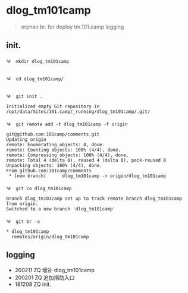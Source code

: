 # dlog_tm101camp
> orphan br. for deploy tm.101.camp logging 

## init.

    ༄  mkdir dlog_tm101camp

    ༄  cd dlog_tm101camp/

    ༄  git init .
    Initialized empty Git repository in /opt/data/Sites/101.camp/_running/dlog_tm101camp/.git/

    ༄  git remote add -t dlog_tm101camp -f origin  git@github.com:101camp/comments.git
    Updating origin
    remote: Enumerating objects: 4, done.
    remote: Counting objects: 100% (4/4), done.
    remote: Compressing objects: 100% (4/4), done.
    remote: Total 4 (delta 0), reused 4 (delta 0), pack-reused 0
    Unpacking objects: 100% (4/4), done.
    From github.com:101camp/comments
     * [new branch]      dlog_tm101camp -> origin/dlog_tm101camp

    ༄  git co dlog_tm101camp
    Branch dlog_tm101camp set up to track remote branch dlog_tm101camp from origin.
    Switched to a new branch 'dlog_tm101camp'

    ༄  git br -a
    * dlog_tm101camp
      remotes/origin/dlog_tm101camp





## logging

- 200211 ZQ 增补 dlog_tm101camp
- 200201 ZQ 追加捐助入口
- 181208 ZQ init.
